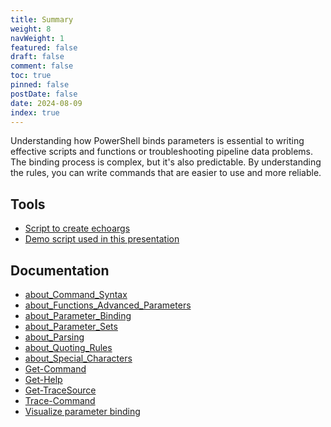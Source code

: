 ```yaml
---
title: Summary
weight: 8
navWeight: 1
featured: false
draft: false
comment: false
toc: true
pinned: false
postDate: false
date: 2024-08-09
index: true
---
```

<!-- markdownlint-disable MD041 -->

Understanding how PowerShell binds parameters is essential to writing effective scripts and
functions or troubleshooting pipeline data problems. The binding process is complex, but it's also
predictable. By understanding the rules, you can write commands that are easier to use and more
reliable.

## Tools

- [Script to create echoargs][02]
- [Demo script used in this presentation][01]

## Documentation

- [about_Command_Syntax][03]
- [about_Functions_Advanced_Parameters][04]
- [about_Parameter_Binding][05]
- [about_Parameter_Sets][06]
- [about_Parsing][07]
- [about_Quoting_Rules][08]
- [about_Special_Characters][09]
- [Get-Command][10]
- [Get-Help][11]
- [Get-TraceSource][12]
- [Trace-Command][13]
- [Visualize parameter binding][14]

<!-- link references -->
[01]: https://github.com/sdwheeler/seanonit/blob/main/content/downloads/binding/binding.ps1
[02]: https://github.com/sdwheeler/seanonit/blob/main/content/downloads/binding/make-echoargs.ps1
[03]: https://learn.microsoft.com/powershell/module/microsoft.powershell.core/about/about_command_syntax
[04]: https://learn.microsoft.com/powershell/module/microsoft.powershell.core/about/about_functions_advanced_parameters#attributes-of-parameters
[05]: https://learn.microsoft.com/powershell/module/microsoft.powershell.core/about/about_parameter_binding
[06]: https://learn.microsoft.com/powershell/module/microsoft.powershell.core/about/about_parameter_sets
[07]: https://learn.microsoft.com/powershell/module/microsoft.powershell.core/about/about_parsing
[08]: https://learn.microsoft.com/powershell/module/microsoft.powershell.core/about/about_quoting_rules
[09]: https://learn.microsoft.com/powershell/module/microsoft.powershell.core/about/about_special_characters
[10]: https://learn.microsoft.com/powershell/module/microsoft.powershell.core/get-command
[11]: https://learn.microsoft.com/powershell/module/microsoft.powershell.core/get-help
[12]: https://learn.microsoft.com/powershell/module/microsoft.powershell.utility/get-tracesource
[13]: https://learn.microsoft.com/powershell/module/microsoft.powershell.utility/trace-command
[14]: https://learn.microsoft.com/powershell/scripting/learn/deep-dives/visualize-parameter-binding

